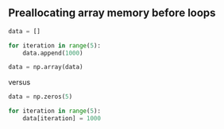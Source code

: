 ## Preallocating array memory before loops

```python
data = []

for iteration in range(5):
    data.append(1000)

data = np.array(data)
```

versus

```python
data = np.zeros(5)

for iteration in range(5):
    data[iteration] = 1000
```
